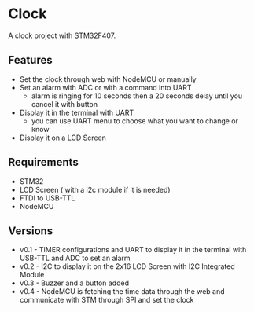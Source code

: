 # Clock 

A clock project with STM32F407.

## Features
* Set the clock through web with NodeMCU or manually
* Set an alarm with ADC or with a command into UART
  - alarm is ringing for 10 seconds then a 20 seconds delay until you cancel it with button
* Display it in the terminal with UART
  - you can use UART menu to choose what you want to change or know 
* Display it on a LCD Screen


## Requirements
* STM32
* LCD Screen ( with a i2c module if it is needed)
* FTDI to USB-TTL
* NodeMCU

## Versions

* v0.1 - TIMER configurations and UART to display it in the terminal with USB-TTL and ADC to set an alarm
* v0.2 - I2C to display it on the 2x16 LCD Screen with I2C Integrated Module
* v0.3 - Buzzer and a button added
* v0.4 - NodeMCU is fetching the time data through the web and communicate with STM through SPI and set the clock

